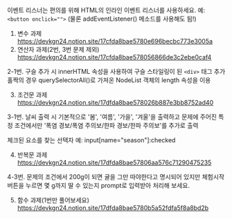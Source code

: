 
이벤트 리스너는 편의를 위해 HTML의 인라인 이벤트 리스너를 사용하세요.
예: `<button onclick="">`
(물론 addEventListener() 메소드를 사용해도 됨!)

1. 변수 과제
   https://devkgn24.notion.site/17cfda8bae5780e696becbc773e3005a
2. 연산자 과제(2번, 3번 문제 제외)
   https://devkgn24.notion.site/17cfda8bae578056866de3c2ebe0caf4

2-1번. 구슬 추가 시 innerHTML 속성을 사용하여 구슬 스타일링이 된 `<div>` 태그 추가
홀짝의 경우 querySelectorAll()로 가져온 NodeList 객체의 length 속성을 이용

3. 조건문 과제
   https://devkgn24.notion.site/17dfda8bae578026b887e3bb8752ad40

3-1번. 날씨 출력 시 기본적으로 '봄', '여름', '가을', '겨울'을 출력하고
문제에 주어진 특정 조건에서만 '폭염 경보/폭염 주의보/한파 경보/한파 주의보'를 추가로 출력

체크된 요소를 찾는 선택자 예: input[name="season"]:checked

4. 반복문 과제
   https://devkgn24.notion.site/17dfda8bae57806aa576c71290475235

4-3번. 문제의 조건에서 200g이 되면 귤을 그만 따야한다고 명시되어 있지만
체험시작 버튼을 누르면 몇 g까지 딸 수 있는지 prompt로 입력받아 처리해 보세요.

5. 함수 과제(1번만 풀어보세요)
   https://devkgn24.notion.site/17dfda8bae5780b5a52fdfa5f8a8bd2b
